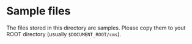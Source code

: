 # Sample files

The files stored in this directory are samples. Please copy them
to yout ROOT directory (usually `$DOCUMENT_ROOT/cms`).